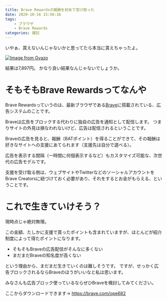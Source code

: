 ```yaml
---
title: Brave Rewardsの報酬を初めて受け取った
date: 2020-10-16 15:56:16
tags:
    - ブラウザ
    - Brave Rewards
categories: 雑記
---
```

いやぁ、貰えないんじゃないかと思ってたら本当に貰えちゃったよ。

[![Image from Gyazo](https://i.gyazo.com/291b617834bae92f083b767c0c64b6df.png)](https://gyazo.com/291b617834bae92f083b767c0c64b6df)

結果は7,897円。
かなり良い結果なんじゃないでしょうか。

# そもそもBrave Rewardsってなんや

Brave Rewardsっていうのは、最新ブラウザである[Brave](https://brave.com/ope682)に搭載されている、広告システムのことです。

Braveは広告をブロックする代わりに独自の広告を通知として配信します。
つまりサイトの外見は損なわれないけど、広告は配信されるということです。

Braveの広告を見ると、報酬（BATポイント）を得ることができて、その報酬は好きなサイトへの支援にあてられます（支援先は自分で選べる）。

広告を表示する間隔（一時間に何個表示するなど）もカスタマイズ可能な、次世代の広告モデルです。

支援を受け取る側は、ウェブサイトやTwitterなどのソーシャルアカウントをBrave Creatorsに紐づけておく必要があり、それをするとお金がもらえる、ということです。

# これで生きていけそう？

現時点じゃ絶対無理。

この金額、たしかに支援で貰ったポイントも含まれていますが、ほとんどが紹介制度によって得たポイントになります。

- そもそもBraveの広告配信がそんなに多くない
- まだまだBraveの知名度が高くない

という理由から、まだまだ生きていくのは難しそうです。
ですが、せっかく広告ブロックされるならBraveのほうがいいなと私は思います。

みなさんも広告ブロック使っているならぜひBraveを検討してみてください。

ここからダウンロードできます→ https://brave.com/ope682